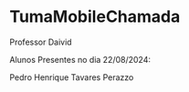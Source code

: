 # TumaMobileChamada
Professor Daivid

Alunos Presentes no dia 22/08/2024:

Pedro Henrique Tavares Perazzo
